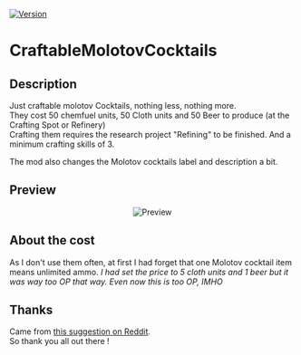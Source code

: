 [![Version](https://img.shields.io/badge/Rimworld-A18-green.svg)](http://rimworldgame.com/)
# CraftableMolotovCocktails

## Description
Just craftable molotov Cocktails, nothing less, nothing more.    
They cost 50 chemfuel units, 50 Cloth units and 50 Beer to produce (at the Crafting Spot or Refinery)         
Crafting them requires the research project "Refining" to be finished. And a minimum crafting skills of 3.               

The mod also changes the Molotov cocktails label and description a bit.

## Preview
<p align="center"><img src="https://i.imgur.com/Xef2TWE.png?1" alt="Preview"/></p>

## About the cost  
As I don't use them often, at first I had forget that one Molotov cocktail item means unlimited ammo. *I had set the price to 5 cloth units and 1 beer but it was way too OP that way. Even now this is too OP, IMHO*    

## Thanks
Came from [this suggestion on Reddit](https://www.reddit.com/r/RimWorld/comments/561xz4/beer_cloth_molotovs/).       
So thank you all out there ! 
